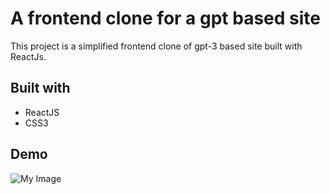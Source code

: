 <h1>A frontend clone for a gpt based site</h1>
<p>This project is a simplified frontend clone of gpt-3 based site built with ReactJs.</P>

<h2>Built with</h2>
<ul>
<li>ReactJS</li>
<li>CSS3</li>
</ul>
<h2>Demo</h2>


![My Image](gpt3landing.png)
